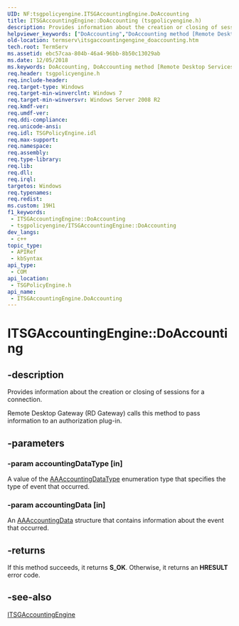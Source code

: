 ```yaml
---
UID: NF:tsgpolicyengine.ITSGAccountingEngine.DoAccounting
title: ITSGAccountingEngine::DoAccounting (tsgpolicyengine.h)
description: Provides information about the creation or closing of sessions for a connection.
helpviewer_keywords: ["DoAccounting","DoAccounting method [Remote Desktop Services]","DoAccounting method [Remote Desktop Services]","ITSGAccountingEngine interface","ITSGAccountingEngine interface [Remote Desktop Services]","DoAccounting method","ITSGAccountingEngine.DoAccounting","ITSGAccountingEngine::DoAccounting","termserv.itsgaccountingengine_doaccounting","tsgpolicyengine/ITSGAccountingEngine::DoAccounting"]
old-location: termserv\itsgaccountingengine_doaccounting.htm
tech.root: TermServ
ms.assetid: ebc57caa-804b-46a4-96bb-8b50c13029ab
ms.date: 12/05/2018
ms.keywords: DoAccounting, DoAccounting method [Remote Desktop Services], DoAccounting method [Remote Desktop Services],ITSGAccountingEngine interface, ITSGAccountingEngine interface [Remote Desktop Services],DoAccounting method, ITSGAccountingEngine.DoAccounting, ITSGAccountingEngine::DoAccounting, termserv.itsgaccountingengine_doaccounting, tsgpolicyengine/ITSGAccountingEngine::DoAccounting
req.header: tsgpolicyengine.h
req.include-header: 
req.target-type: Windows
req.target-min-winverclnt: Windows 7
req.target-min-winversvr: Windows Server 2008 R2
req.kmdf-ver: 
req.umdf-ver: 
req.ddi-compliance: 
req.unicode-ansi: 
req.idl: TSGPolicyEngine.idl
req.max-support: 
req.namespace: 
req.assembly: 
req.type-library: 
req.lib: 
req.dll: 
req.irql: 
targetos: Windows
req.typenames: 
req.redist: 
ms.custom: 19H1
f1_keywords:
 - ITSGAccountingEngine::DoAccounting
 - tsgpolicyengine/ITSGAccountingEngine::DoAccounting
dev_langs:
 - c++
topic_type:
 - APIRef
 - kbSyntax
api_type:
 - COM
api_location:
 - TSGPolicyEngine.h
api_name:
 - ITSGAccountingEngine.DoAccounting
---
```


# ITSGAccountingEngine::DoAccounting


## -description

Provides information about the creation or closing of sessions for a connection.

Remote Desktop Gateway (RD Gateway) calls this method to pass information to an authorization plug-in.

## -parameters

### -param accountingDataType [in]

A value of the <a href="/windows/win32/api/tsgpolicyengine/ns-tsgpolicyengine-aaaccountingdata">AAAccountingDataType</a> 
      enumeration type that specifies the type of event that occurred.

### -param accountingData [in]

An <a href="/windows/win32/api/tsgpolicyengine/ns-tsgpolicyengine-aaaccountingdata">AAAccountingData</a> structure that contains 
       information about the event that occurred.

## -returns

If this method succeeds, it returns <b xmlns:loc="http://microsoft.com/wdcml/l10n">S_OK</b>. Otherwise, it returns an <b xmlns:loc="http://microsoft.com/wdcml/l10n">HRESULT</b> error code.

## -see-also

<a href="https://docs.microsoft.com/windows/desktop/api/tsgpolicyengine/nn-tsgpolicyengine-itsgaccountingengine">ITSGAccountingEngine</a>

